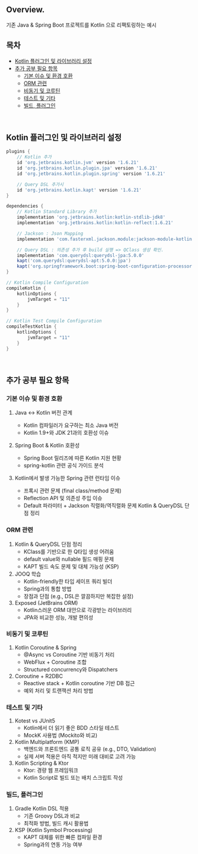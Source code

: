 ## Overview.

기존 Java & Spring Boot 프로젝트를 Kotlin 으로 리팩토링하는 예시

## 목차

<!-- TOC -->

* [Kotlin 플러그인 및 라이브러리 설정](#kotlin-플러그인-및-라이브러리-설정)
* [추가 공부 필요 항목](#추가-공부-필요-항목)
    * [기본 이슈 및 환경 호환](#기본-이슈-및-환경-호환)
    * [ORM 관련](#orm-관련)
    * [비동기 및 코루틴](#비동기-및-코루틴)
    * [테스트 및 기타](#테스트-및-기타)
    * [빌드, 플러그인](#빌드-플러그인)

<!-- TOC -->

<br/>

## Kotlin 플러그인 및 라이브러리 설정

```groovy
plugins {
    // Kotlin 추가
    id 'org.jetbrains.kotlin.jvm' version '1.6.21'
    id 'org.jetbrains.kotlin.plugin.jpa' version '1.6.21'
    id 'org.jetbrains.kotlin.plugin.spring' version '1.6.21'

    // Query DSL 추가시
    id 'org.jetbrains.kotlin.kapt' version '1.6.21'
}

dependencies {
    // Kotlin Standard Library 추가
    implementation 'org.jetbrains.kotlin:kotlin-stdlib-jdk8'
    implementation 'org.jetbrains.kotlin:kotlin-reflect:1.6.21'

    // Jackson : Json Mapping
    implementation 'com.fasterxml.jackson.module:jackson-module-kotlin:2.13.3'

    // Query DSL : 의존성 추가 후 build 실행 => QClass 생성 확인.
    implementation 'com.querydsl:querydsl-jpa:5.0.0'
    kapt('com.querydsl:querydsl-apt:5.0.0:jpa')
    kapt('org.springframework.boot:spring-boot-configuration-processor')
}

// Kotlin Compile Configuration
compileKotlin {
    kotlinOptions {
        jvmTarget = "11"
    }
}

// Kotlin Test Compile Configuration
compileTestKotlin {
    kotlinOptions {
        jvmTarget = "11"
    }
}
```

<br/>

## 추가 공부 필요 항목

### 기본 이슈 및 환경 호환

1. Java <-> Kotlin 버전 관계
    - Kotlin 컴파일러가 요구하는 최소 Java 버전
    - Kotlin 1.9+와 JDK 21과의 호환성 이슈

2. Spring Boot & Kotlin 호환성
    - Spring Boot 릴리즈에 따른 Kotlin 지원 현황
    - spring-kotlin 관련 공식 가이드 분석
3. Kotlin에서 발생 가능한 Spring 관련 런타임 이슈
    - 프록시 관련 문제 (final class/method 문제)
    - Reflection API 및 의존성 주입 이슈
    - Default 파라미터 + Jackson 직렬화/역직렬화 문제
      Kotlin & QueryDSL 단점 정리

### ORM 관련

1. Kotlin & QueryDSL 단점 정리
    - KClass를 기반으로 한 Q타입 생성 어려움
    - default value와 nullable 필드 매핑 문제
    - KAPT 빌드 속도 문제 및 대체 가능성 (KSP)
2. JOOQ 학습
    - Kotlin-friendly한 타입 세이프 쿼리 빌더
    - Spring과의 통합 방법
    - 장점과 단점 (e.g., DSL은 깔끔하지만 복잡한 설정)
3. Exposed (JetBrains ORM)
    - Kotlin스러운 ORM 대안으로 각광받는 라이브러리
    - JPA와 비교한 성능, 개발 편의성

### 비동기 및 코루틴

1. Kotlin Coroutine & Spring
    - @Async vs Coroutine 기반 비동기 처리
    - WebFlux + Coroutine 조합
    - Structured concurrency와 Dispatchers
2. Coroutine + R2DBC
    - Reactive stack + Kotlin coroutine 기반 DB 접근
    - 예외 처리 및 트랜잭션 처리 방법

### 테스트 및 기타

1. Kotest vs JUnit5
    - Kotlin에서 더 읽기 좋은 BDD 스타일 테스트
    - MockK 사용법 (Mockito와 비교)
2. Kotlin Multiplatform (KMP)
    - 백엔드와 프론트엔드 공통 로직 공유 (e.g., DTO, Validation)
    - 실제 서버 적용은 아직 적지만 미래 대비로 고려 가능
3. Kotlin Scripting & Ktor
    - Ktor: 경량 웹 프레임워크
    - Kotlin Script로 빌드 또는 배치 스크립트 작성

### 빌드, 플러그인

1. Gradle Kotlin DSL 적용
    - 기존 Groovy DSL과 비교
    - 최적화 방법, 빌드 캐시 활용법
2. KSP (Kotlin Symbol Processing)
    - KAPT 대체를 위한 빠른 컴파일 환경
    - Spring과의 연동 가능 여부